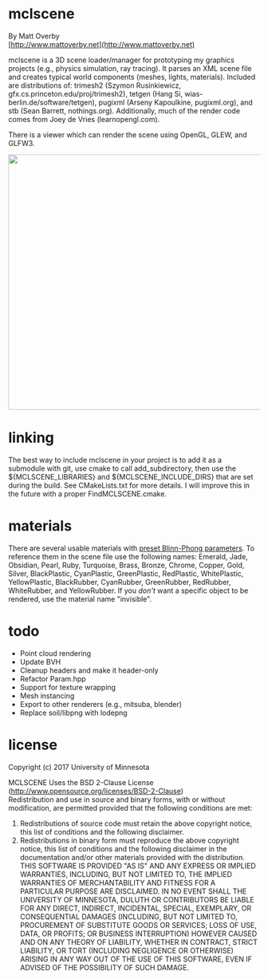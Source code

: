 # mclscene

By Matt Overby  
[http://www.mattoverby.net](http://www.mattoverby.net)

mclscene is a 3D scene loader/manager for prototyping my graphics projects (e.g., physics simulation, ray tracing). It parses an XML scene file and creates typical world components (meshes, lights, materials).
Included are distributions of:
trimesh2 (Szymon Rusinkiewicz, gfx.cs.princeton.edu/proj/trimesh2),
tetgen (Hang Si, wias-berlin.de/software/tetgen),
pugixml (Arseny Kapoulkine, pugixml.org), and
stb (Sean Barrett, nothings.org). Additionally, much of the render code comes from Joey de Vries (learnopengl.com).

There is a viewer which can render the scene using OpenGL, GLEW, and GLFW3.

<img src="https://github.com/over0219/mclscene/raw/master/doc/dillo.png" width="512">

# linking

The best way to include mclscene in your project is to add it as a submodule with git,
use cmake to call add_subdirectory, then use the ${MCLSCENE_LIBRARIES} and
${MCLSCENE_INCLUDE_DIRS} that are set during the build. See CMakeLists.txt for more details.
I will improve this in the future with a proper FindMCLSCENE.cmake.

# materials

There are several usable materials with [preset Blinn-Phong parameters](http://devernay.free.fr/cours/opengl/materials.html).
To reference them in the scene file use the following names:
Emerald, Jade, Obsidian, Pearl, Ruby, Turquoise,
Brass, Bronze, Chrome, Copper, Gold, Silver,
BlackPlastic, CyanPlastic, GreenPlastic, RedPlastic, WhitePlastic, YellowPlastic,
BlackRubber, CyanRubber, GreenRubber, RedRubber, WhiteRubber, and YellowRubber.
If you *don't* want a specific object to be rendered, use the material name "invisible".

# todo

- Point cloud rendering
- Update BVH
- Cleanup headers and make it header-only
- Refactor Param.hpp
- Support for texture wrapping
- Mesh instancing
- Export to other renderers (e.g., mitsuba, blender)
- Replace soil/libpng with lodepng

# license

Copyright (c) 2017 University of Minnesota

MCLSCENE Uses the BSD 2-Clause License (http://www.opensource.org/licenses/BSD-2-Clause)  
Redistribution and use in source and binary forms, with or without modification, are
permitted provided that the following conditions are met:  
1. Redistributions of source code must retain the above copyright notice, this list of
conditions and the following disclaimer.  
2. Redistributions in binary form must reproduce the above copyright notice, this list
of conditions and the following disclaimer in the documentation and/or other materials
provided with the distribution.  
THIS SOFTWARE IS PROVIDED "AS IS" AND ANY EXPRESS OR IMPLIED WARRANTIES, INCLUDING, BUT NOT
LIMITED TO, THE IMPLIED WARRANTIES OF MERCHANTABILITY AND FITNESS FOR  A PARTICULAR PURPOSE
ARE DISCLAIMED. IN NO EVENT SHALL THE UNIVERSITY OF MINNESOTA, DULUTH OR CONTRIBUTORS BE 
LIABLE FOR ANY DIRECT, INDIRECT, INCIDENTAL, SPECIAL, EXEMPLARY, OR CONSEQUENTIAL DAMAGES
(INCLUDING, BUT NOT LIMITED TO, PROCUREMENT OF SUBSTITUTE GOODS OR SERVICES; LOSS OF USE, DATA,
OR PROFITS; OR BUSINESS INTERRUPTION) HOWEVER CAUSED AND ON ANY THEORY OF LIABILITY, WHETHER
IN CONTRACT, STRICT LIABILITY, OR TORT (INCLUDING NEGLIGENCE OR OTHERWISE) ARISING IN ANY WAY
OUT OF THE USE OF THIS SOFTWARE, EVEN IF ADVISED OF THE POSSIBILITY OF SUCH DAMAGE.

